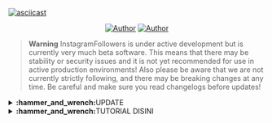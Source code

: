 [![asciicast](https://asciinema.org/a/579973.svg)](https://asciinema.org/a/579973)<p align="center">
<a href="https://github.com/tahaluindo"><img title="Author" src="https://img.shields.io/badge/Instagram-Followers-red.svg?style=for-the-badge&logo=instagram"></a>
<a href="https://github.com/tahaluindo"><img title="Author" src="https://img.shields.io/badge/SUNTIK-FOLLOWERS-white.svg?style=for-the-badge&logo=github"></a>
</p>

> **Warning**
> InstagramFollowers is under active development but is currently very much beta software. This means that there may be stability or security issues and it is not yet recommended for use in active production environments! Also please be aware that we are not currently strictly following, and there may be breaking changes at any time. Be careful and make sure you read changelogs before updates!

</details>

<details>
 <summary><b>:hammer_and_wrench:</b>UPDATE</summary>

<p align="center"> <img src="https://raw.githubusercontent.com/tahaluindo/InstagramFollowers/main/img/IMG_20221225_204915.jpg"/></p>

[CONTOH DEMO DISINI](https://github.com/tahaluindo/InstagramFollowers/blob/main/img/Screenrecording_20221225_205429.mp4)

<p align="center"> <img src="https://raw.githubusercontent.com/tahaluindo/InstagramFollowers/main/img/IMG_20221225_211212.jpg"/></p>

[VERSI NODEJS DISINI](https://github.com/tahaluindo/instagram-unfollowers)

<p align="center"> <img src="https://user-images.githubusercontent.com/94370774/210161215-9f63b065-6bd7-4d82-a411-ed3dc26ce8b5.jpg"/></p>

</details>

<details>
 <summary><b>:hammer_and_wrench:</b>TUTORIAL DISINI</summary>

Follower bot for Instagram:

After you run the program, enter your instagram username and get free Instagram followers. If you run it during 12 hours, you'll get 400 followers! No need to enter your password to the system. PS: You have to public profile to get free followers. 

## Vitur BOT

https://user-images.githubusercontent.com/94370774/209472156-d9f5d5d8-97b7-44cb-abaa-3e591960fa26.mp4

| Name             | Status              |
| ----------------- | ------------------------- |
| Auto Bypass Captcha | ✅ |
| Suntik Followers | ✅ |
| Suntik Like | ✅ |
| Suntik UnFollowers | ✅ |
| Crack Instagram | ✅ |
| Spam OTP | ✅ |
| Crack Facebook | ✅ |


## Cara Mendapatkan Cookies FB

1. Install Kiwi Browser [DISINI](https://kiwi-browser.id.uptodown.com/android).
2. Setelah Install Pencet Ini [CLICK](chrome://extensions/)
3. Install Ini Get Cookies [DISINI](https://chrome.google.com/webstore/detail/get-token-cookie/naciaagbkifhpnoodlkhbejjldaiffcm)
4. Need Proxy? [CLICK ME](https://github.com/tahaluindo/Free-Proxies)

## Cara Mendapatkan Cookies Instagram

1. Install Di Kiwi [DISINI](https://chrome.google.com/webstore/detail/cookiedough/hacigcgfiefikmkmmmncaiaijoffndpl)
2. Login Akun Mu [DISINI](https://instagram.com/login)
3. Setelah Login Pencet Titik Tiga Di Pojok Kanan Atas Scrool Ke Bawah Sampai Nemu [Cookiedough]

# Installer Script

1.  Go to [TERMUX](https://f-droid.org/en/packages/com.termux/).
2.  Click on `Download`.
3.  Go to [GOOGLE CHROME](https://www.google.com/intl/id_id/chrome/).

```bash
apt install python && git clone https://github.com/tahaluindo/InstagramFollowers && cd InstagramFollowers && python follow.py
```

- apt-get install python
- git clone https://github.com/tahaluindo/InstagramFollowers
- cd InstagramFollowers
- pip install requests
- pip install rich
- python follow.py

# Warning Tools

- kalian juga bisa pindah tools dengan ketik berikut
- python facebook.py : untuk tools facebook gambar nomor 2 😅
- python crack.py : untuk akses tools crack instagram dan spam otp
- git pull : untuk update terbaru script saya

# Jika Error Modules Installer

```bash
pip install -r requirements.txt
```

- After you run the program, enter your instagram post URL and get free Instagram likes. If you run it during 1 day, you'll get 1570 likes! No need to enter your password to the system. PS: You have to public profile to get free likes.

# Get Credit

- I wrote a bot program for websites that the more credits you earn, the more followers and likes you can gain. The bot helps you earn credits by going to the relevant website and watching videos in the background. In order to convert these credits into followers or likes, you need to go to the website manually from your browser and make the definitions.

# Note For Edit Windows Or Ubuntu

https://github.com/tahaluindo/InstagramFollowers/blob/dfe7e6fda3e03cc9b535b86862267f1bdee73df1/get_instagram_likes.py#L3

# Remarks

When you get expiration error on get_instagram_followers.py or get_instagram_likes.py programs, please change your Instagram username and start the bot again.

Although you change your username and still get expiration error, please try VPN and start the bot again. For example: Hotspot Shield Free VPN program.

## Donasi
<a href="https://saweria.co/anonsecteam" target="_blank"><img src="https://user-images.githubusercontent.com/26188697/180601310-e82c63e4-412b-4c36-b7b5-7ba713c80380.png" alt="Donate For Tahaluindo" height="41" width="174"></a>
